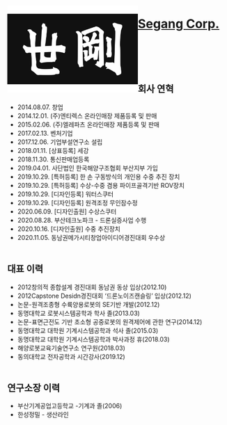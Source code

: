 [<img align="left" width="300" height="200" src="segang_logo.jpg">](index.md)

# [Segang Corp.](index.md)
<br><br><br><br>
## 회사 연혁

* 2014.08.07. 창업
* 2014.12.01. (주)엔티렉스 온라인매장 제품등록 및 판매
* 2015.02.06. (주)엘레파츠 온라인매장 제품등록 및 판매
* 2017.02.13. 벤처기업
* 2017.12.06. 기업부설연구소 설립
* 2018.01.11. [상표등록] 세강
* 2018.11.30. 통신판매업등록
* 2019.04.01. 사단법인 한국해양구조협회 부산지부 가입
* 2019.10.29. [특허등록] 한 손 구동방식의 개인용 수중 추진 장치
* 2019.10.29. [특허등록] 수상-수중 겸용 파이프골격기반 ROV장치
* 2019.10.29. [디자인등록] 워터스쿠터
* 2019.10.29. [디자인등록] 원격조정 무인잠수정
* 2020.06.09. [디자인출원] 수상스쿠터
* 2020.08.28. 부산테크노파크 - 드론실증사업 수행
* 2020.10.16. [디자인출원] 수중 추진장치
* 2020.11.05. 동남권메가시티창업아이디어경진대회 우수상
<br><br>

## 대표 이력

* 2012창의적 종합설계 경진대회 동남권 동상 입상(2012.10)
* 2012Capstone Desidn경진대회 ‘드론노이즈캔슬링’ 입상(2012.12)
* 논문-원격조종형 수륙양용로봇의 SE기반 개발(2012.12)
* 동명대학교 로봇시스템공학과 학사 졸(2013.03)
* 논문-표면근전도 기반 초소형 공중로봇의 원격제어에 관한 연구(2014.12)
* 동명대학교 대학원 기계시스템공학과 석사 졸(2015.03)
* 동명대학교 대학원 기계시스템공학과 박사과정 휴(2018.03)
* 해양로봇교육기술연구소 연구원(2018.03)
* 동의대학교 전자공학과 시간강사(2019.12)
<br><br>

## 연구소장 이력

* 부산기계공업고등학교 -기계과 졸(2006)
* 한성정밀 - 생산라인
